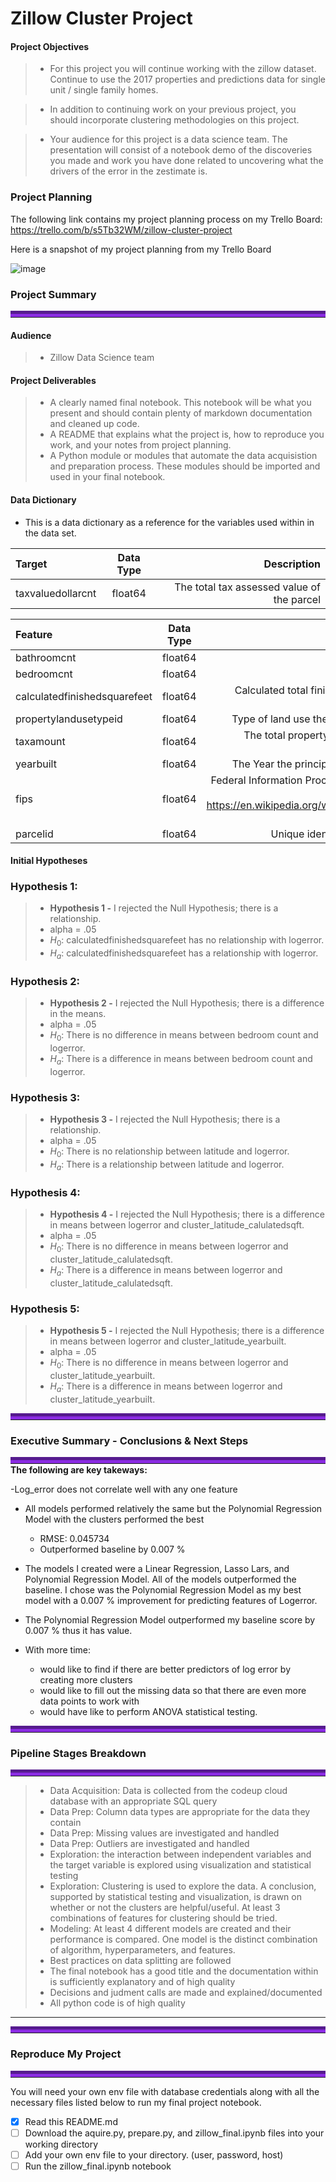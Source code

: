 # Zillow Cluster Project


#### Project Objectives
> - For this project you will continue working with the zillow dataset. Continue to use the 2017 properties and predictions data for single unit / single family homes.

> - In addition to continuing work on your previous project, you should incorporate clustering methodologies on this project.

> - Your audience for this project is a data science team. The presentation will consist of a notebook demo of the discoveries you made and work you have done related to uncovering what the drivers of the error in the zestimate is.


### Project Planning 

The following link contains my project planning process on my Trello Board: https://trello.com/b/s5Tb32WM/zillow-cluster-project

Here is a snapshot of my project planning from my Trello Board

![image](https://user-images.githubusercontent.com/80718476/123652251-be04ae00-d7f1-11eb-8a2c-08bb1e9d2e0e.png)

### Project Summary
<hr style="border-top: 10px groove blueviolet; margin-top: 1px; margin-bottom: 1px"></hr>


#### Audience
> - Zillow Data Science team

#### Project Deliverables
> - A clearly named final notebook. This notebook will be what you present and should contain plenty of markdown documentation and cleaned up code.
> - A README that explains what the project is, how to reproduce you work, and your notes from project planning.
> - A Python module or modules that automate the data acquisistion and preparation process. These modules should be imported and used in your final notebook.


#### Data Dictionary
    
- This is a data dictionary as a reference for the variables used within in the data set.


 |   Target    |  Data Type   | Description    |
| :------------- | :----------: | -----------: |
|  taxvaluedollarcnt | float64   | The total tax assessed value of the parcel |



|   Feature      |  Data Type   | Description    |
| :------------- | :----------: | -----------: |
|  bathroomcnt | float64   | number of bathrooms  |
| bedroomcnt   | float64 | number of bedrooms|
| calculatedfinishedsquarefeet   | float64 | Calculated total finished living area of the home |
| propertylandusetypeid  | float64   | Type of land use the property is zoned for|
| taxamount  | float64 |The total property tax assessed for that assessment year|
| yearbuilt  | float64 |  The Year the principal residence was built |
| fips  | float64 | Federal Information Processing Standard code -  see https://en.wikipedia.org/wiki/FIPS_county_code for more details|
| parcelid | float64 | Unique identifier for parcels (lots) |



#### Initial Hypotheses

### Hypothesis 1:
> - **Hypothesis 1 -** I rejected the Null Hypothesis; there is a relationship.
> - alpha = .05
> - $H_0$: calculatedfinishedsquarefeet has no relationship with logerror. 
> - $H_a$: calculatedfinishedsquarefeet has a relationship with logerror. 

### Hypothesis 2:
> - **Hypothesis 2 -** I rejected the Null Hypothesis; there is a difference in the means.
> - alpha = .05
> - $H_0$: There is no difference in means between bedroom count and logerror. 
> - $H_a$: There is a difference in means between bedroom count and logerror. 

### Hypothesis 3:
> - **Hypothesis 3 -** I rejected the Null Hypothesis; there is a relationship.
> - alpha = .05
> - $H_0$: There is no relationship between latitude and logerror. 
> - $H_a$: There is a relationship between latitude and logerror.

### Hypothesis 4:
> - **Hypothesis 4 -** I rejected the Null Hypothesis; there is a difference in means between logerror and cluster_latitude_calulatedsqft.
> - alpha = .05
> - $H_0$: There is no difference in means between logerror and cluster_latitude_calulatedsqft. 
> - $H_a$: There is a difference in means between logerror and cluster_latitude_calulatedsqft. 

### Hypothesis 5:
> - **Hypothesis 5 -** I rejected the Null Hypothesis; there is a difference in means between logerror and cluster_latitude_yearbuilt.
> - alpha = .05
> - $H_0$: There is no difference in means between logerror and cluster_latitude_yearbuilt. 
> - $H_a$: There is a difference in means between logerror and cluster_latitude_yearbuilt.


<hr style="border-top: 10px groove blueviolet; margin-top: 1px; margin-bottom: 1px"></hr>

### Executive Summary - Conclusions & Next Steps
<hr style="border-top: 10px groove blueviolet; margin-top: 1px; margin-bottom: 1px"></hr>
<b>The following are key takeways:</b>

  -Log_error does not correlate well with any one feature
 
  - All models performed relatively the same but the Polynomial Regression Model with the clusters performed the best
    - RMSE: 0.045734
    - Outperformed baseline by 0.007 %
  
  - The models I created were a  Linear Regression, Lasso Lars, and Polynomial Regression Model. All of the models outperformed the baseline. I chose was the Polynomial Regression Model as my best model with a 0.007 % improvement for predicting features of Logerror.
  
  -  The Polynomial Regression Model outperformed my baseline score by 0.007 % thus it has value.
  

- With more time:
    - would like to find if there are better predictors of log error by creating more clusters
    - would like to fill out the missing data so that there are even more data points to work with
    - would have like to perform ANOVA statistical testing.


<hr style="border-top: 10px groove blueviolet; margin-top: 1px; margin-bottom: 1px"></hr>

### Pipeline Stages Breakdown

<hr style="border-top: 10px groove blueviolet; margin-top: 1px; margin-bottom: 1px"></hr>

> - Data Acquisition: Data is collected from the codeup cloud database with an appropriate SQL query
> -  Data Prep: Column data types are appropriate for the data they contain
> - Data Prep: Missing values are investigated and handled
> - Data Prep: Outliers are investigated and handled
> - Exploration: the interaction between independent variables and the target variable is explored using visualization and statistical testing
> - Exploration: Clustering is used to explore the data. A conclusion, supported by statistical testing and visualization, is drawn on whether or not the clusters are helpful/useful. At least 3 combinations of features for clustering should be tried.
> - Modeling: At least 4 different models are created and their performance is compared. One model is the distinct combination of algorithm, hyperparameters, and features.
> - Best practices on data splitting are followed
> - The final notebook has a good title and the documentation within is sufficiently explanatory and of high quality
> - Decisions and judment calls are made and explained/documented
> - All python code is of high quality


___

<hr style="border-top: 10px groove blueviolet; margin-top: 1px; margin-bottom: 1px"></hr>



### Reproduce My Project

<hr style="border-top: 10px groove blueviolet; margin-top: 1px; margin-bottom: 1px"></hr>

You will need your own env file with database credentials along with all the necessary files listed below to run my final project notebook. 
- [x] Read this README.md
- [ ] Download the aquire.py, prepare.py, and zillow_final.ipynb files into your working directory
- [ ] Add your own env file to your directory. (user, password, host)
- [ ] Run the zillow_final.ipynb notebook
